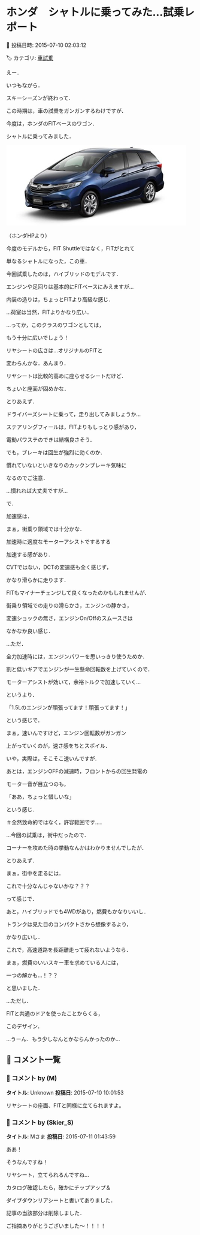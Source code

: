 # ホンダ　シャトルに乗ってみた…試乗レポート

📅 投稿日時: 2015-07-10 02:03:12

🏷️ カテゴリ: [車試乗](c07dec5709d34bd74e1f6cb9c8291061b.md)

えー．


いつもながら．


スキーシーズンが終わって．


この時期は，車の試乗をガンガンするわけですが．





今度は，ホンダのFITベースのワゴン．


シャトルに乗ってみました．




![1cc3c5271e16e8d4c794fc50ca35e8fd.jpg](images/1cc3c5271e16e8d4c794fc50ca35e8fd.jpg)




（ホンダHPより）





今度のモデルから，FIT Shuttleではなく，FITがとれて


単なるシャトルになった，この車．


今回試乗したのは，ハイブリッドのモデルです．





エンジンや足回りは基本的にFITベースにみえますが…


内装の造りは，ちょっとFITより高級な感じ．





…荷室は当然，FITよりかなり広い．


…ってか，このクラスのワゴンとしては，


もう十分に広いでしょう！





リヤシートの広さは…オリジナルのFITと


変わらんかな．あんまり．


リヤシートは比較的高めに座らせるシートだけど．


ちょいと座面が固めかな．





とりあえず．


ドライバーズシートに乗って，走り出してみましょうか…





ステアリングフィールは，FITよりもしっとり感があり，


電動パワステのできは結構良さそう．





でも，ブレーキは回生が強烈に効くのか．


慣れていないといきなりのカックンブレーキ気味に


なるのでご注意．


…慣れれば大丈夫ですが…





で．


加速感は．


まぁ，街乗り領域では十分かな．


加速時に適度なモーターアシストでするする


加速する感があり．


CVTではない，DCTの変速感も全く感じず，


かなり滑らかに走ります．


FITもマイナーチェンジして良くなったのかもしれませんが．


街乗り領域での走りの滑らかさ，エンジンの静かさ，


変速ショックの無さ，エンジンOn/Offのスムースさは


なかなか良い感じ．





…ただ．


全力加速時には，エンジンパワーを思いっきり使うためか．


割と低いギアでエンジンが一生懸命回転数を上げていくので．


モーターアシストが効いて，余裕トルクで加速していく…


というより．


「1.5Lのエンジンが頑張ってます！頑張ってます！」


という感じで．


まぁ，速いんですけど，エンジン回転数がガンガン


上がっていくのが，速さ感をちとスポイル．


いや，実際は，そこそこ速いんですが．





あとは，エンジンOFFの減速時，フロントからの回生発電の


モーター音が目立つのも，


「ああ，ちょっと惜しいな」


という感じ．


＃全然致命的ではなく，許容範囲です…．





…今回の試乗は，街中だったので．


コーナーを攻めた時の挙動なんかはわかりませんでしたが．





とりあえず．


まぁ，街中を走るには．


これで十分なんじゃないかな？？？


って感じで．


あと，ハイブリッドでも4WDがあり，燃費もかなりいいし．


トランクは見た目のコンパクトさから想像するより，


かなり広いし．


これで，高速道路を長距離走って疲れないようなら．


まぁ，燃費のいいスキー車を求めている人には，


一つの解かも…！？？


と思いました．





…ただし．


FITと共通のドアを使ったことからくる，


このデザイン．


…うーん．もう少しなんとかならんかったのか…

## 💬 コメント一覧

### 💬 コメント by (M)
**タイトル**: Unknown
**投稿日**: 2015-07-10 10:01:53

リヤシートの座面、FITと同様に立てられますよ。

### 💬 コメント by (Skier_S)
**タイトル**: Mさま
**投稿日**: 2015-07-11 01:43:59

ああ！

そうなんですね！

リヤシート，立てられるんですね…

カタログ確認したら，確かにチップアップ＆

ダイブダウンリアシートと書いてありました．

記事の当該部分は削除しました．



ご指摘ありがとうございました～！！！！

